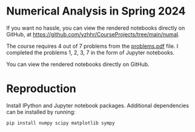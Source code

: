 # Numerical Analysis in Spring 2024

If you want no hassle, you can view the rendered notebooks directly on GitHub, at https://github.com/yzhhr/CourseProjects/tree/main/numal.

The course requires 4 out of 7 problems from the [problems.pdf](problems.pdf) file. I completed the problems 1, 2, 3, 7 in the form of Jupyter notebooks.

You can view the rendered notebooks directly on GitHub.

# Reproduction

Install IPython and Jupyter notebook packages. Additional dependencies can be installed by running:

```bash
pip install numpy scipy matplotlib sympy
```
